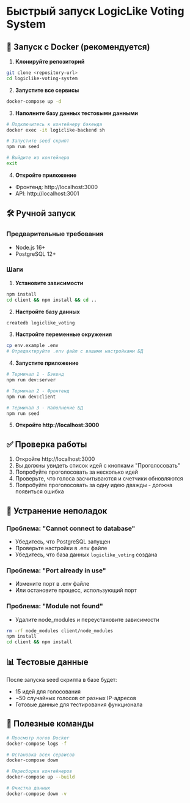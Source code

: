 # Быстрый запуск LogicLike Voting System

## 🚀 Запуск с Docker (рекомендуется)

1. **Клонируйте репозиторий**
```bash
git clone <repository-url>
cd logiclike-voting-system
```

2. **Запустите все сервисы**
```bash
docker-compose up -d
```

3. **Наполните базу данных тестовыми данными**
```bash
# Подключитесь к контейнеру бэкенда
docker exec -it logiclike-backend sh

# Запустите seed скрипт
npm run seed

# Выйдите из контейнера
exit
```

4. **Откройте приложение**
- Фронтенд: http://localhost:3000
- API: http://localhost:3001

## 🛠 Ручной запуск

### Предварительные требования
- Node.js 16+
- PostgreSQL 12+

### Шаги

1. **Установите зависимости**
```bash
npm install
cd client && npm install && cd ..
```

2. **Настройте базу данных**
```bash
createdb logiclike_voting
```

3. **Настройте переменные окружения**
```bash
cp env.example .env
# Отредактируйте .env файл с вашими настройками БД
```

4. **Запустите приложение**
```bash
# Терминал 1 - Бэкенд
npm run dev:server

# Терминал 2 - Фронтенд
npm run dev:client

# Терминал 3 - Наполнение БД
npm run seed
```

5. **Откройте http://localhost:3000**

## ✅ Проверка работы

1. Откройте http://localhost:3000
2. Вы должны увидеть список идей с кнопками "Проголосовать"
3. Попробуйте проголосовать за несколько идей
4. Проверьте, что голоса засчитываются и счетчики обновляются
5. Попробуйте проголосовать за одну идею дважды - должна появиться ошибка

## 🐛 Устранение неполадок

### Проблема: "Cannot connect to database"
- Убедитесь, что PostgreSQL запущен
- Проверьте настройки в .env файле
- Убедитесь, что база данных `logiclike_voting` создана

### Проблема: "Port already in use"
- Измените порт в .env файле
- Или остановите процесс, использующий порт

### Проблема: "Module not found"
- Удалите node_modules и переустановите зависимости
```bash
rm -rf node_modules client/node_modules
npm install
cd client && npm install
```

## 📊 Тестовые данные

После запуска seed скрипта в базе будет:
- 15 идей для голосования
- ~50 случайных голосов от разных IP-адресов
- Готовые данные для тестирования функционала

## 🔧 Полезные команды

```bash
# Просмотр логов Docker
docker-compose logs -f

# Остановка всех сервисов
docker-compose down

# Пересборка контейнеров
docker-compose up --build

# Очистка данных
docker-compose down -v
```
